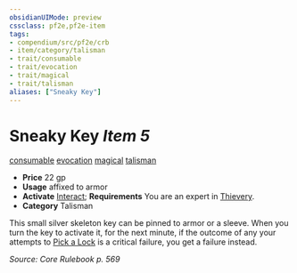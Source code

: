 ```yaml
---
obsidianUIMode: preview
cssclass: pf2e,pf2e-item
tags:
- compendium/src/pf2e/crb
- item/category/talisman
- trait/consumable
- trait/evocation
- trait/magical
- trait/talisman
aliases: ["Sneaky Key"]
---
```

# Sneaky Key *Item 5*  
[consumable](../../../rules/traits/consumable.md)  [evocation](../../../rules/traits/evocation.md)  [magical](../../../rules/traits/magical.md)  [talisman](../../../rules/traits/talisman.md)  

- **Price** 22 gp
- **Usage** affixed to armor
- **Activate** [Interact](../../../rules/actions/interact.md); **Requirements** You are an expert in [Thievery](../../skills.md#Thievery).
- **Category** Talisman

This small silver skeleton key can be pinned to armor or a sleeve. When you turn the key to activate it, for the next minute, if the outcome of any your attempts to [Pick a Lock](../../../rules/actions/pick-a-lock.md) is a critical failure, you get a failure instead.

*Source: Core Rulebook p. 569*